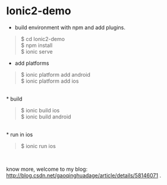# Ionic2-demo
* build environment with npm and add plugins.

> $ cd Ionic2-demo</br>
$ npm install</br>
$ ionic serve   
* add platforms</br>

> $ ionic platform add android</br>
$ ionic platform add ios</br>
</br>
* build</br>

> $ ionic build ios</br>
$ ionic build android</br>
</br>
* run in ios</br>

> $ ionic run ios</br>
</br>


know more, welcome to my blog: http://blog.csdn.net/gaoqinghuadage/article/details/58146071 .

